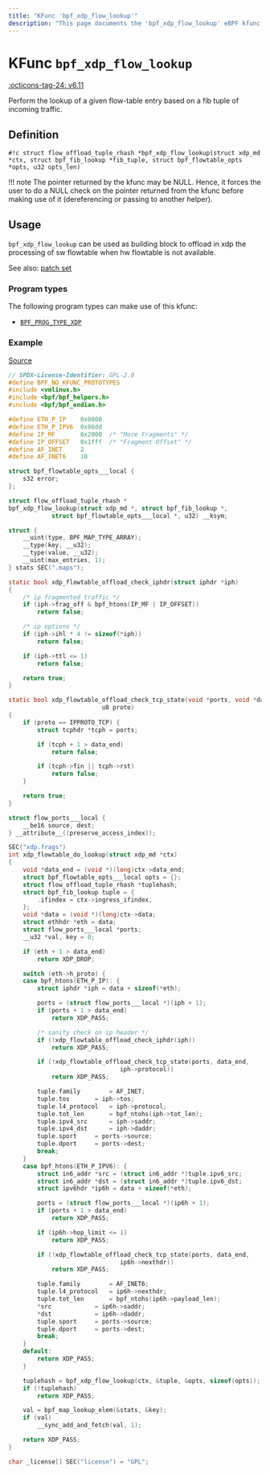 ```yaml
---
title: "KFunc 'bpf_xdp_flow_lookup'"
description: "This page documents the 'bpf_xdp_flow_lookup' eBPF kfunc, including its definition, usage, program types that can use it, and examples."
---
```

# KFunc `bpf_xdp_flow_lookup`

<!-- [FEATURE_TAG](bpf_xdp_flow_lookup) -->
[:octicons-tag-24: v6.11](https://github.com/torvalds/linux/commit/391bb6594fd3a567efb1cd3efc8136c78c4c9e31)
<!-- [/FEATURE_TAG] -->

Perform the lookup of a given flow-table entry based on a fib tuple of incoming traffic.

## Definition

<!-- [KFUNC_DEF] -->
`#!c struct flow_offload_tuple_rhash *bpf_xdp_flow_lookup(struct xdp_md *ctx, struct bpf_fib_lookup *fib_tuple, struct bpf_flowtable_opts *opts, u32 opts_len)`

!!! note
	The pointer returned by the kfunc may be NULL. Hence, it forces the user to do a NULL check on the pointer returned 
	from the kfunc before making use of it (dereferencing or passing to another helper).
<!-- [/KFUNC_DEF] -->

## Usage

`bpf_xdp_flow_lookup` can be used as building block to offload in xdp the processing of sw flowtable when hw flowtable is not available.

See also: [patch set](https://lore.kernel.org/bpf/cover.1719698275.git.lorenzo@kernel.org/)

### Program types

The following program types can make use of this kfunc:

<!-- [KFUNC_PROG_REF] -->
- [`BPF_PROG_TYPE_XDP`](../program-type/BPF_PROG_TYPE_XDP.md)
<!-- [/KFUNC_PROG_REF] -->

### Example

[Source](https://github.com/torvalds/linux/blob/c77e572d3a8c0e21c5dca4cc2883c7cd8cbe981f/tools/testing/selftests/bpf/progs/xdp_flowtable.c)

```c
// SPDX-License-Identifier: GPL-2.0
#define BPF_NO_KFUNC_PROTOTYPES
#include <vmlinux.h>
#include <bpf/bpf_helpers.h>
#include <bpf/bpf_endian.h>

#define ETH_P_IP	0x0800
#define ETH_P_IPV6	0x86dd
#define IP_MF		0x2000	/* "More Fragments" */
#define IP_OFFSET	0x1fff	/* "Fragment Offset" */
#define AF_INET		2
#define AF_INET6	10

struct bpf_flowtable_opts___local {
	s32 error;
};

struct flow_offload_tuple_rhash *
bpf_xdp_flow_lookup(struct xdp_md *, struct bpf_fib_lookup *,
		    struct bpf_flowtable_opts___local *, u32) __ksym;

struct {
	__uint(type, BPF_MAP_TYPE_ARRAY);
	__type(key, __u32);
	__type(value, __u32);
	__uint(max_entries, 1);
} stats SEC(".maps");

static bool xdp_flowtable_offload_check_iphdr(struct iphdr *iph)
{
	/* ip fragmented traffic */
	if (iph->frag_off & bpf_htons(IP_MF | IP_OFFSET))
		return false;

	/* ip options */
	if (iph->ihl * 4 != sizeof(*iph))
		return false;

	if (iph->ttl <= 1)
		return false;

	return true;
}

static bool xdp_flowtable_offload_check_tcp_state(void *ports, void *data_end,
						  u8 proto)
{
	if (proto == IPPROTO_TCP) {
		struct tcphdr *tcph = ports;

		if (tcph + 1 > data_end)
			return false;

		if (tcph->fin || tcph->rst)
			return false;
	}

	return true;
}

struct flow_ports___local {
	__be16 source, dest;
} __attribute__((preserve_access_index));

SEC("xdp.frags")
int xdp_flowtable_do_lookup(struct xdp_md *ctx)
{
	void *data_end = (void *)(long)ctx->data_end;
	struct bpf_flowtable_opts___local opts = {};
	struct flow_offload_tuple_rhash *tuplehash;
	struct bpf_fib_lookup tuple = {
		.ifindex = ctx->ingress_ifindex,
	};
	void *data = (void *)(long)ctx->data;
	struct ethhdr *eth = data;
	struct flow_ports___local *ports;
	__u32 *val, key = 0;

	if (eth + 1 > data_end)
		return XDP_DROP;

	switch (eth->h_proto) {
	case bpf_htons(ETH_P_IP): {
		struct iphdr *iph = data + sizeof(*eth);

		ports = (struct flow_ports___local *)(iph + 1);
		if (ports + 1 > data_end)
			return XDP_PASS;

		/* sanity check on ip header */
		if (!xdp_flowtable_offload_check_iphdr(iph))
			return XDP_PASS;

		if (!xdp_flowtable_offload_check_tcp_state(ports, data_end,
							   iph->protocol))
			return XDP_PASS;

		tuple.family		= AF_INET;
		tuple.tos		= iph->tos;
		tuple.l4_protocol	= iph->protocol;
		tuple.tot_len		= bpf_ntohs(iph->tot_len);
		tuple.ipv4_src		= iph->saddr;
		tuple.ipv4_dst		= iph->daddr;
		tuple.sport		= ports->source;
		tuple.dport		= ports->dest;
		break;
	}
	case bpf_htons(ETH_P_IPV6): {
		struct in6_addr *src = (struct in6_addr *)tuple.ipv6_src;
		struct in6_addr *dst = (struct in6_addr *)tuple.ipv6_dst;
		struct ipv6hdr *ip6h = data + sizeof(*eth);

		ports = (struct flow_ports___local *)(ip6h + 1);
		if (ports + 1 > data_end)
			return XDP_PASS;

		if (ip6h->hop_limit <= 1)
			return XDP_PASS;

		if (!xdp_flowtable_offload_check_tcp_state(ports, data_end,
							   ip6h->nexthdr))
			return XDP_PASS;

		tuple.family		= AF_INET6;
		tuple.l4_protocol	= ip6h->nexthdr;
		tuple.tot_len		= bpf_ntohs(ip6h->payload_len);
		*src			= ip6h->saddr;
		*dst			= ip6h->daddr;
		tuple.sport		= ports->source;
		tuple.dport		= ports->dest;
		break;
	}
	default:
		return XDP_PASS;
	}

	tuplehash = bpf_xdp_flow_lookup(ctx, &tuple, &opts, sizeof(opts));
	if (!tuplehash)
		return XDP_PASS;

	val = bpf_map_lookup_elem(&stats, &key);
	if (val)
		__sync_add_and_fetch(val, 1);

	return XDP_PASS;
}

char _license[] SEC("license") = "GPL";
```
